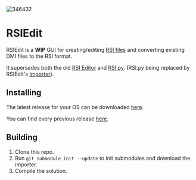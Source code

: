 ![346432](https://raw.githubusercontent.com/space-wizards/RSIEdit/master/logo.png)



# RSIEdit

RSIEdit is a **WIP** GUI for creating/editing [RSI files](https://hackmd.io/@ss14/rsis) and converting existing DMI files to the RSI format. 

It supersedes both the old [RSI Editor](https://github.com/space-wizards/RSIEdit) and [RSI.py](https://github.com/space-wizards/RSI.py). (RSI.py being replaced by RSIEdit's [Importer](https://github.com/space-wizards/RSIEdit/tree/master/Importer)).


## Installing

The latest release for your OS can be downloaded [here](https://github.com/space-wizards/RSIEdit/releases/latest).

You can find every previous release [here](https://github.com/space-wizards/RSIEdit/releases).


## Building

1. Clone this repo.
2. Run `git submodule init --update` to init submodules and download the importer.
3. Compile the solution.
